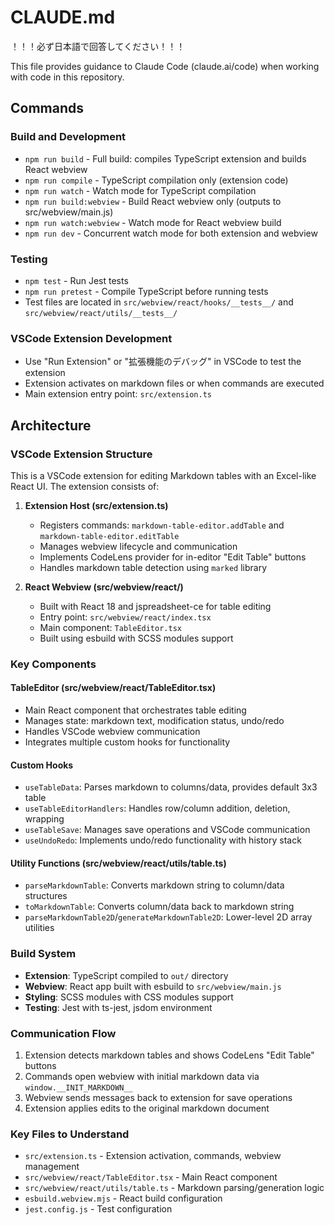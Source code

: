 # CLAUDE.md

！！！必ず日本語で回答してください！！！

This file provides guidance to Claude Code (claude.ai/code) when working with code in this repository.

## Commands

### Build and Development
- `npm run build` - Full build: compiles TypeScript extension and builds React webview
- `npm run compile` - TypeScript compilation only (extension code)
- `npm run watch` - Watch mode for TypeScript compilation
- `npm run build:webview` - Build React webview only (outputs to src/webview/main.js)
- `npm run watch:webview` - Watch mode for React webview build
- `npm run dev` - Concurrent watch mode for both extension and webview

### Testing
- `npm test` - Run Jest tests
- `npm run pretest` - Compile TypeScript before running tests
- Test files are located in `src/webview/react/hooks/__tests__/` and `src/webview/react/utils/__tests__/`

### VSCode Extension Development
- Use "Run Extension" or "拡張機能のデバッグ" in VSCode to test the extension
- Extension activates on markdown files or when commands are executed
- Main extension entry point: `src/extension.ts`

## Architecture

### VSCode Extension Structure
This is a VSCode extension for editing Markdown tables with an Excel-like React UI. The extension consists of:

1. **Extension Host (src/extension.ts)**
   - Registers commands: `markdown-table-editor.addTable` and `markdown-table-editor.editTable`
   - Manages webview lifecycle and communication
   - Implements CodeLens provider for in-editor "Edit Table" buttons
   - Handles markdown table detection using `marked` library

2. **React Webview (src/webview/react/)**
   - Built with React 18 and jspreadsheet-ce for table editing
   - Entry point: `src/webview/react/index.tsx`
   - Main component: `TableEditor.tsx`
   - Built using esbuild with SCSS modules support

### Key Components

#### TableEditor (src/webview/react/TableEditor.tsx)
- Main React component that orchestrates table editing
- Manages state: markdown text, modification status, undo/redo
- Handles VSCode webview communication
- Integrates multiple custom hooks for functionality

#### Custom Hooks
- `useTableData`: Parses markdown to columns/data, provides default 3x3 table
- `useTableEditorHandlers`: Handles row/column addition, deletion, wrapping
- `useTableSave`: Manages save operations and VSCode communication
- `useUndoRedo`: Implements undo/redo functionality with history stack

#### Utility Functions (src/webview/react/utils/table.ts)
- `parseMarkdownTable`: Converts markdown string to column/data structures
- `toMarkdownTable`: Converts column/data back to markdown string
- `parseMarkdownTable2D`/`generateMarkdownTable2D`: Lower-level 2D array utilities

### Build System
- **Extension**: TypeScript compiled to `out/` directory
- **Webview**: React app built with esbuild to `src/webview/main.js`
- **Styling**: SCSS modules with CSS modules support
- **Testing**: Jest with ts-jest, jsdom environment

### Communication Flow
1. Extension detects markdown tables and shows CodeLens "Edit Table" buttons
2. Commands open webview with initial markdown data via `window.__INIT_MARKDOWN__`
3. Webview sends messages back to extension for save operations
4. Extension applies edits to the original markdown document

### Key Files to Understand
- `src/extension.ts` - Extension activation, commands, webview management
- `src/webview/react/TableEditor.tsx` - Main React component
- `src/webview/react/utils/table.ts` - Markdown parsing/generation logic
- `esbuild.webview.mjs` - React build configuration
- `jest.config.js` - Test configuration